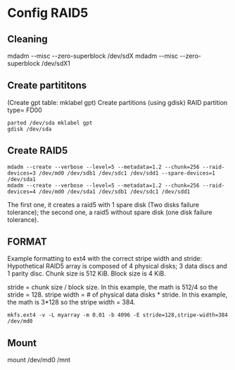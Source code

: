 # Config RAID5

## Cleaning
mdadm --misc --zero-superblock /dev/sdX
mdadm --misc --zero-superblock /dev/sdX1

## Create partititons
(Create gpt table: mklabel gpt) Create partitions (using gdisk) RAID partition type= FD00 
``` 
parted /dev/sda mklabel gpt 
gdisk /dev/sda

``` 

## Create RAID5
``` 
mdadm --create --verbose --level=5 --metadata=1.2 --chunk=256 --raid-devices=3 /dev/md0 /dev/sdb1 /dev/sdc1 /dev/sdd1 --spare-devices=1 /dev/sda1 
mdadm --create --verbose --level=5 --metadata=1.2 --chunk=256 --raid-devices=4 /dev/md0 /dev/sda1 /dev/sdb1 /dev/sdc1 /dev/sdd1
```

The first one, it creates a raid5 with 1 spare disk (Two disks failure tolerance); the second one, a raid5 without spare disk (one disk failure tolerance).

## FORMAT

Example formatting to ext4 with the correct stripe width and stride:
    Hypothetical RAID5 array is composed of 4 physical disks; 3 data discs and 1 parity disc.
    Chunk size is 512 KiB.
    Block size is 4 KiB.

stride = chunk size / block size. In this example, the math is 512/4 so the stride = 128.
stripe width = # of physical data disks * stride. In this example, the math is 3*128 so the stripe width = 384.
```
mkfs.ext4 -v -L myarray -m 0.01 -b 4096 -E stride=128,stripe-width=384 /dev/md0
```


## Mount
mount /dev/md0 /mnt 

